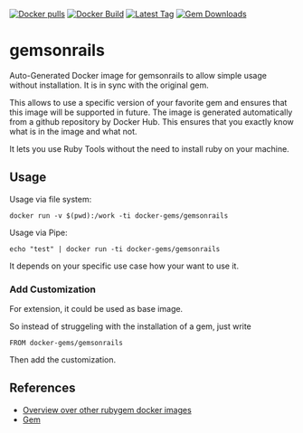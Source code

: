 [![Docker pulls](https://img.shields.io/docker/pulls/rubygem/gemsonrails.svg)](https://hub.docker.com/r/rubygem/gemsonrails/)
[![Docker Build](https://img.shields.io/docker/automated/rubygem/gemsonrails.svg)](https://hub.docker.com/r/rubygem/gemsonrails/)
[![Latest Tag](https://img.shields.io/github/tag/docker-rubygem/gemsonrails.svg)](https://hub.docker.com/r/rubygem/gemsonrails/)
[![Gem Downloads](https://img.shields.io/gem/dt/gemsonrails.svg)](https://rubygems.org/gems/gemsonrails/)
# gemsonrails

Auto-Generated Docker image for gemsonrails to allow simple usage without installation.
It is in sync with the original gem.

This allows to use a specific version of your favorite gem and ensures that this image will be supported in future.
The image is generated automatically from a github repository by Docker Hub.
This ensures that you exactly know what is in the image and what not.

It lets you use Ruby Tools without the need to install ruby on your machine.

## Usage

Usage via file system:

`docker run -v $(pwd):/work -ti docker-gems/gemsonrails`

Usage via Pipe:

`echo "test" | docker run -ti docker-gems/gemsonrails`

It depends on your specific use case how your want to use it.

### Add Customization

For extension, it could be used as base image.

So instead of struggeling with the installation of a gem, just write

`FROM docker-gems/gemsonrails`

Then add the customization.

## References

 - [Overview over other rubygem docker images](https://github.com/thinkbot/docker-rubygem)
 - [Gem](https://rubygems.org/gems/gemsonrails/)
